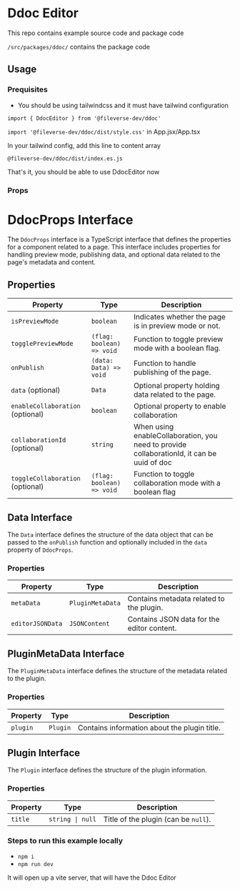 # Ddoc Editor

This repo contains example source code and package code

`/src/packages/ddoc/` contains the package code

## Usage

### Prequisites

- You should be using tailwindcss and it must have tailwind configuration

`import { DdocEditor } from '@fileverse-dev/ddoc'`

`import '@fileverse-dev/ddoc/dist/style.css'` in App.jsx/App.tsx

In your tailwind config, add this line to content array

`@fileverse-dev/ddoc/dist/index.es.js`

That's it, you should be able to use DdocEditor now

### Props

# DdocProps Interface

The `DdocProps` interface is a TypeScript interface that defines the properties for a component related to a page. This interface includes properties for handling preview mode, publishing data, and optional data related to the page's metadata and content.

## Properties

| Property           | Type                      | Description                                                |
|--------------------|---------------------------|------------------------------------------------------------|
| `isPreviewMode`    | `boolean`                 | Indicates whether the page is in preview mode or not.      |
| `togglePreviewMode`| `(flag: boolean) => void` | Function to toggle preview mode with a boolean flag.       |
| `onPublish`        | `(data: Data) => void`    | Function to handle publishing of the page.                 |
| `data` (optional)  | `Data`                    | Optional property holding data related to the page.        |
| `enableCollaboration` (optional) | `boolean`    | Optional property to enable collaboration
| `collaborationId` (optional) | `string` | When using enableCollaboration, you need to provide collaborationId, it can be uuid of doc |
| `toggleCollaboration` (optional) |  `(flag: boolean) => void` | Function to toggle collaboration mode with a boolean flag | 

## Data Interface

The `Data` interface defines the structure of the data object that can be passed to the `onPublish` function and optionally included in the `data` property of `DdocProps`.

### Properties

| Property          | Type             | Description                                    |
|-------------------|------------------|------------------------------------------------|
| `metaData`        | `PluginMetaData` | Contains metadata related to the plugin.       |
| `editorJSONData`  | `JSONContent`    | Contains JSON data for the editor content.     |

## PluginMetaData Interface

The `PluginMetaData` interface defines the structure of the metadata related to the plugin.

### Properties

| Property          | Type        | Description                                    |
|-------------------|-------------|--------------------------------------------------       |
| `plugin`          | `Plugin`    | Contains information about the plugin title.   |

## Plugin Interface

The `Plugin` interface defines the structure of the plugin information.

### Properties

| Property   | Type             | Description                                           |
|------------|------------------|-------------------------------------------------------|
| `title`    | `string \| null` | Title of the plugin (can be `null`).                  |


### Steps to run this example locally

- `npm i`
- `npm run dev`

It will open up a vite server, that will have the Ddoc Editor